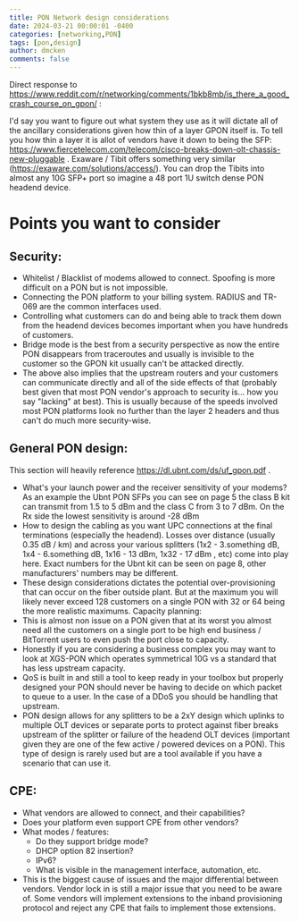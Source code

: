 ```yaml
---
title: PON Network design considerations
date: 2024-03-21 00:00:01 -0400
categories: [networking,PON]
tags: [pon,design]
author: dmcken 
comments: false
---
```


Direct response to https://www.reddit.com/r/networking/comments/1bkb8mb/is_there_a_good_crash_course_on_gpon/ :


I'd say you want to figure out what system they use as it will dictate all of the ancillary considerations given how thin of a layer GPON itself is. To tell you how thin a layer it is allot of vendors have it down to being the SFP: https://www.fiercetelecom.com/telecom/cisco-breaks-down-olt-chassis-new-pluggable . Exaware / Tibit offers something very similar (https://exaware.com/solutions/access/). You can drop the Tibits into almost any 10G SFP+ port so imagine a 48 port 1U switch dense PON headend device.

# Points you want to consider

## Security:
* Whitelist / Blacklist of modems allowed to connect. Spoofing is more difficult on a PON but is not impossible.
* Connecting the PON platform to your billing system. RADIUS and TR-069 are the common interfaces used.
* Controlling what customers can do and being able to track them down from the headend devices becomes important when you have hundreds of customers.
* Bridge mode is the best from a security perspective as now the entire PON disappears from traceroutes and usually is invisible to the customer so the GPON kit usually can't be attacked directly.
* The above also implies that the upstream routers and your customers can communicate directly and all of the side effects of that (probably best given that most PON vendor's approach to security is... how you say "lacking" at best). This is usually because of the speeds involved most PON platforms look no further than the layer 2 headers and thus can't do much more security-wise.

## General PON design: 
 This section will heavily reference https://dl.ubnt.com/ds/uf_gpon.pdf .

* What's your launch power and the receiver sensitivity of your modems? As an example the Ubnt PON SFPs you can see on page 5 the class B kit can transmit from 1.5 to 5 dBm and the class C from 3 to 7 dBm. On the Rx side the lowest sensitivity is around -28 dBm
* How to design the cabling as you want UPC connections at the final terminations (especially the headend). Losses over distance (usually 0.35 dB / km) and across your various splitters (1x2 - 3.something dB, 1x4 - 6.something dB, 1x16 - 13 dBm, 1x32 - 17 dBm , etc) come into play here. Exact numbers for the Ubnt kit can be seen on page 8, other manufacturers' numbers may be different.
* These design considerations dictates the potential over-provisioning that can occur on the fiber outside plant. But at the maximum you will likely never exceed 128 customers on a single PON with 32 or 64 being the more realistic maximums.
Capacity planning:
* This is almost non issue on a PON given that at its worst you almost need all the customers on a single port to be high end business / BitTorrent users to even push the port close to capacity.
* Honestly if you are considering a business complex you may want to look at XGS-PON which operates symmetrical 10G vs a standard that has less upstream capacity.
* QoS is built in and still a tool to keep ready in your toolbox but properly designed your PON should never be having to decide on which packet to queue to a user. In the case of a DDoS you should be handling that upstream.
* PON design allows for any splitters to be a 2xY design which uplinks to multiple OLT devices or separate ports to protect against fiber breaks upstream of the splitter or failure of the headend OLT devices (important given they are one of the few active / powered devices on a PON). This type of design is rarely used but are a tool available if you have a scenario that can use it.

## CPE:
* What vendors are allowed to connect, and their capabilities?
* Does your platform even support CPE from other vendors?
* What modes / features:
  * Do they support bridge mode?
  * DHCP option 82 insertion?
  * IPv6?
  * What is visible in the management interface, automation, etc.
* This is the biggest cause of issues and the major differential between vendors. Vendor lock in is still a major issue that you need to be aware of. Some vendors will implement extensions to the inband provisioning protocol and reject any CPE that fails to implement those extensions.
